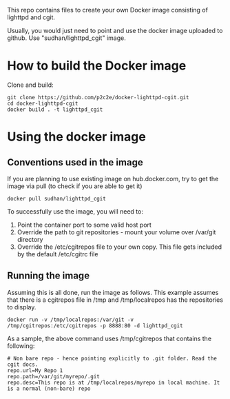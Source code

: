 This repo contains files to create your own Docker image consisting of lighttpd and cgit.

Usually, you would just need to point and use the docker image uploaded to github. Use "sudhan/lighttpd_cgit" image.

# How to build the Docker image

Clone and build:
```
git clone https://github.com/p2c2e/docker-lighttpd-cgit.git
cd docker-lighttpd-cgit
docker build . -t lighttpd_cgit
```

# Using the docker image

## Conventions used in the image

If you are planning to use existing image on hub.docker.com, try to get the image via pull (to check if you are able to get it)
```
docker pull sudhan/lighttpd_cgit
```
To successfully use the image, you will need to:
   1. Point the container port to some valid host port
   1. Override the path to git repositories - mount your volume over /var/git directory
   1. Override the /etc/cgitrepos file to your own copy. This file gets included by the default /etc/cgitrc file

## Running the image
Assuming this is all done, run the image as follows. This example assumes that there is a cgitrepos file in /tmp and /tmp/localrepos has the repositories to display.
```
docker run -v /tmp/localrepos:/var/git -v /tmp/cgitrepos:/etc/cgitrepos -p 8888:80 -d lighttpd_cgit
```
As a sample, the above command uses /tmp/cgitrepos that contains the following:

```
# Non bare repo - hence pointing explicitly to .git folder. Read the cgit docs.
repo.url=My Repo 1
repo.path=/var/git/myrepo/.git
repo.desc=This repo is at /tmp/localrepos/myrepo in local machine. It is a normal (non-bare) repo
```
